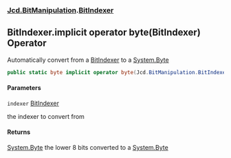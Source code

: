 ### [Jcd.BitManipulation](Jcd.BitManipulation.md 'Jcd.BitManipulation').[BitIndexer](Jcd.BitManipulation.BitIndexer.md 'Jcd.BitManipulation.BitIndexer')

## BitIndexer.implicit operator byte(BitIndexer) Operator

Automatically convert from a [BitIndexer](Jcd.BitManipulation.BitIndexer.md 'Jcd.BitManipulation.BitIndexer') to a [System.Byte](https://docs.microsoft.com/en-us/dotnet/api/System.Byte 'System.Byte')

```csharp
public static byte implicit operator byte(Jcd.BitManipulation.BitIndexer indexer);
```
#### Parameters

<a name='Jcd.BitManipulation.BitIndexer.op_Implicitbyte(Jcd.BitManipulation.BitIndexer).indexer'></a>

`indexer` [BitIndexer](Jcd.BitManipulation.BitIndexer.md 'Jcd.BitManipulation.BitIndexer')

the indexer to convert from

#### Returns
[System.Byte](https://docs.microsoft.com/en-us/dotnet/api/System.Byte 'System.Byte')
the lower 8 bits converted to a [System.Byte](https://docs.microsoft.com/en-us/dotnet/api/System.Byte 'System.Byte')